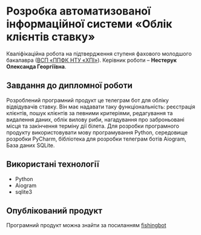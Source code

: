# Розробка автоматизованої інформаційної системи «Облік клієнтів ставку»

Кваліфікаційна робота на підтвердження ступеня фахового молодшого
бакалавра ([ВСП «ППФК НТУ «ХПІ»](http://polytechnic.poltava.ua)). Керівник
роботи – **Нестерук Олександа Георгіївна**.

## Завдання до дипломної роботи
Розроблений програмний продукт це телеграм бот для обліку відвідувачів ставку. Він має надавати таку функціональність: реєстрація клієнтів, пошук клієнтів за певними критеріями, редагування та видалення даних, облік вилову риби, нагадування про заброньовані місця та закінчення терміну дії білета.
Для розробки програмного продукту використовувати мову програмування Python, середовище розробки PyCharm, бібліотека для розробки телеграм ботів Aiogram, База даних SQLite.

## Використані технології
* Python
* Aiogram
* sqlite3
  
## Опублікований продукт
Програмний продукт можна знайти за посиланням [fishingbot](https://t.me/fishingUD_bot)

